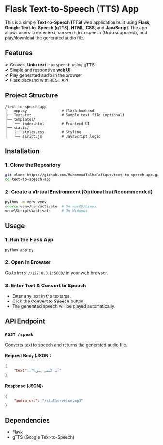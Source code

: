 # Flask Text-to-Speech (TTS) App

This is a simple **Text-to-Speech (TTS)** web application built using **Flask**, **Google Text-to-Speech (gTTS)**, **HTML**, **CSS**, and **JavaScript**. The app allows users to enter text, convert it into speech (Urdu supported), and play/download the generated audio file.

## Features
✔ Convert **Urdu text** into speech using gTTS  
✔ Simple and responsive **web UI**  
✔ Play generated audio in the browser  
✔ Flask backend with REST API  

## Project Structure
```
/text-to-speech-app
│── app.py                # Flask backend
│── Text.txt              # Sample text file (optional)
│── templates/
│   └── index.html        # Frontend UI
│── static/
│   ├── styles.css        # Styling
│   └── script.js         # JavaScript logic
```

## Installation
### 1. Clone the Repository
```bash
git clone https://github.com/MuhammadTalhaRafique/text-to-speech-app.git
cd text-to-speech-app
```

### 2. Create a Virtual Environment (Optional but Recommended)
```bash
python -m venv venv
source venv/bin/activate  # On macOS/Linux
venv\Scripts\activate     # On Windows
```

## Usage
### 1. Run the Flask App
```bash
python app.py
```

### 2. Open in Browser
Go to `http://127.0.0.1:5000/` in your web browser.

### 3. Enter Text & Convert to Speech
- Enter any text in the textarea.
- Click the **Convert to Speech** button.
- The generated speech will be played automatically.

## API Endpoint
### `POST /speak`
Converts text to speech and returns the generated audio file.
#### **Request Body (JSON):**
```json
{
    "text": "آپ کیسے ہیں؟"
}
```
#### **Response (JSON):**
```json
{
    "audio_url": "/static/voice.mp3"
}
```

## Dependencies
- Flask
- gTTS (Google Text-to-Speech)

